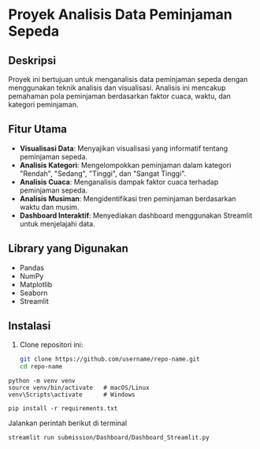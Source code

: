 # Proyek Analisis Data Peminjaman Sepeda

## Deskripsi
Proyek ini bertujuan untuk menganalisis data peminjaman sepeda dengan menggunakan teknik analisis dan visualisasi. Analisis ini mencakup pemahaman pola peminjaman berdasarkan faktor cuaca, waktu, dan kategori peminjaman.

## Fitur Utama
- **Visualisasi Data**: Menyajikan visualisasi yang informatif tentang peminjaman sepeda.
- **Analisis Kategori**: Mengelompokkan peminjaman dalam kategori "Rendah", "Sedang", "Tinggi", dan "Sangat Tinggi".
- **Analisis Cuaca**: Menganalisis dampak faktor cuaca terhadap peminjaman sepeda.
- **Analisis Musiman**: Mengidentifikasi tren peminjaman berdasarkan waktu dan musim.
- **Dashboard Interaktif**: Menyediakan dashboard menggunakan Streamlit untuk menjelajahi data.

## Library yang Digunakan
- Pandas
- NumPy
- Matplotlib
- Seaborn
- Streamlit

## Instalasi
1. Clone repositori ini:
   ```bash
   git clone https://github.com/username/repo-name.git
   cd repo-name
   ```

```
python -m venv venv
source venv/bin/activate   # macOS/Linux
venv\Scripts\activate      # Windows
```

```
pip install -r requirements.txt
```

Jalankan perintah berikut di terminal
```
streamlit run submission/Dashboard/Dashboard_Streamlit.py
```
